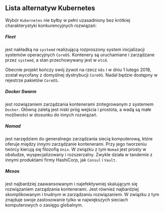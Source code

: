 
## Lista alternatyw Kubernetes

Wybór `Kubernetes` nie byłby w pełni uzasadniony bez krótkiej charakterystyki
konkurencyjnych rozwiązań:

##### Fleet
jest nakładką na `systemd` realizującą rozproszony system inicjalizacji
systemów operacyjnych `CoreOS`. Kontenery są uruchamiane i zarządzane przez
`systemd`, a stan przechowywany jest w `etcd`.

Obecnie projekt kończy swój żywot na rzecz `k8s` i w dniu 1 lutego 2018,
został wycofany z domyślnej dystrybucji `CoreOS`. Nadal będzie dostępny w
rejestrze pakietów `CoreOS`.

##### Docker Swarm
jest rozwiązaniem zarządzania kontenerami zintegrowanym z systemem `Docker`.
Główną zaletą jest niski próg wejścia i prostota, a wadą są małe
możliwości w stosunku do innych rozwiązań.

##### Nomad
jest narzędziem do generalnego zarządzania siecią komputerową, które oferuje 
między innymi zarządzanie kontenerami.
Przy jego tworzeniu twórcy kierują się filozofią `Unix`. W związku z tym `Nomad`
jest prosty w obsłudze, wyspecjalizowany i rozszerzalny. Zwykle działa w
tandemie z innymi produktami firmy HashiCorp, jak `Consul` i `Vault`.

##### Mesos
jest najbardziej zaawansowanym i najefektywniej skalującym się rozwiązaniem
zarządzania kontenerami.
Jest również najbardziej skomplikowanym i trudnym w zarządzaniu rozwiązaniem.
W związku z tym znajduje swoje zastosowanie tylko w największych sieciach
komputerowych o zasięgu globalnym.